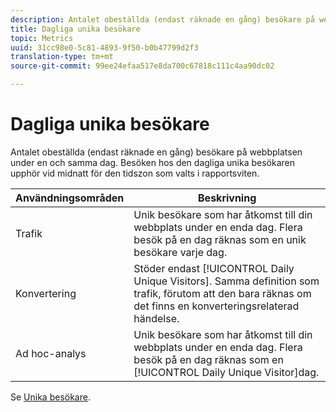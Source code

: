 ```yaml
---
description: Antalet obeställda (endast räknade en gång) besökare på webbplatsen under en och samma dag. Besöken hos den dagliga unika besökaren upphör vid midnatt för den tidszon som valts i rapportsviten.
title: Dagliga unika besökare
topic: Metrics
uuid: 31cc98e0-5c81-4893-9f50-b0b47799d2f3
translation-type: tm+mt
source-git-commit: 99ee24efaa517e8da700c67818c111c4aa90dc02

---
```



# Dagliga unika besökare

Antalet obeställda (endast räknade en gång) besökare på webbplatsen under en och samma dag. Besöken hos den dagliga unika besökaren upphör vid midnatt för den tidszon som valts i rapportsviten.

| Användningsområden | Beskrivning |
|---|---|
| Trafik | Unik besökare som har åtkomst till din webbplats under en enda dag. Flera besök på en dag räknas som en unik besökare varje dag. |
| Konvertering | Stöder endast [!UICONTROL Daily Unique Visitors]. Samma definition som trafik, förutom att den bara räknas om det finns en konverteringsrelaterad händelse. |
| Ad hoc-analys | Unik besökare som har åtkomst till din webbplats under en enda dag. Flera besök på en dag räknas som en [!UICONTROL Daily Unique Visitor]dag. |

Se [Unika besökare](/help/components/c-variables/c-metrics/metrics-unique-visitors.md).

